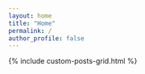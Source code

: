 ```yaml
---
layout: home
title: "Home"
permalink: /
author_profile: false
---
```


{% include custom-posts-grid.html %}

